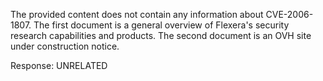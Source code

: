 The provided content does not contain any information about CVE-2006-1807. The first document is a general overview of Flexera's security research capabilities and products. The second document is an OVH site under construction notice.

Response: UNRELATED